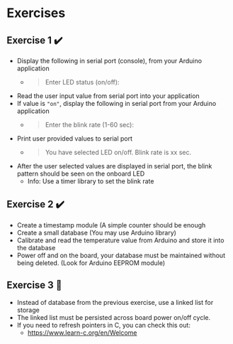 # Exercises
## Exercise 1 :heavy_check_mark:
- Display the following in serial port (console), from your Arduino application
  - > Enter LED status (on/off):
- Read the user input value from serial port into your application
- If value is `"on"`, display the following in serial port from your Arduino application
  - > Enter the blink rate (1-60 sec):
- Print user provided values to serial port
  - > You have selected LED on/off.  Blink rate is xx sec.
- After the user selected values are displayed in serial port, the blink pattern should be seen on the onboard LED
  - Info: Use a timer library to set the blink rate

## Exercise 2 :heavy_check_mark:
- Create a timestamp module (A simple counter should be enough
- Create a small database (You may use Arduino library)
- Calibrate and read the temperature value from Arduino and store it into the database
- Power off and on the board, your database must be maintained without being deleted. (Look for Arduino EEPROM module)

## Exercise 3 :construction:
- Instead of database from the previous exercise, use a linked list for storage
- The linked list must be persisted across board power on/off cycle.
- If you need to refresh pointers in C, you can check this out:
  - https://www.learn-c.org/en/Welcome
